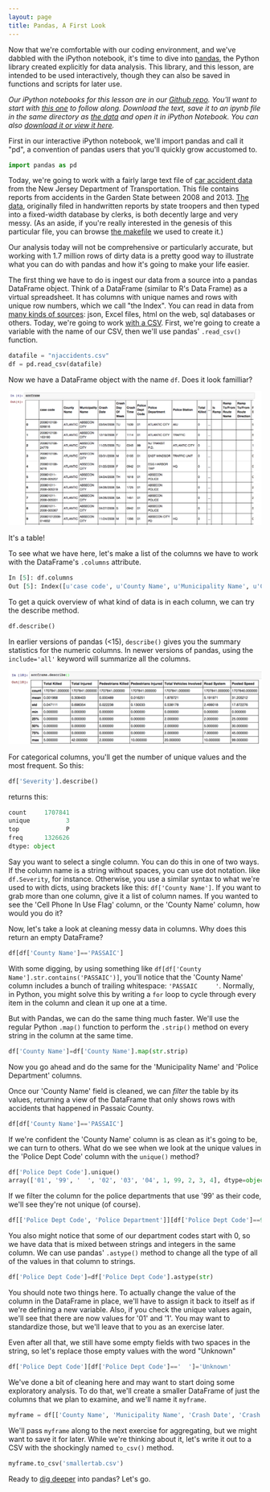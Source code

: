 ```yaml
---
layout: page
title: Pandas, A First Look
---
```


Now that we're comfortable with our coding environment, and we've dabbled with the iPython notebook, it's time to dive into [pandas][], the Python library created explicitly for data analysis. This library, and this lesson, are intended to be used interactively, though they can also be saved in functions and scripts for later use.

*Our iPython notebooks for this lesson are in our [Github repo][]. You'll want to start with [this one][] to follow along. Download the text, save it to an ipynb file in the same directory as [the data][] and open it in iPython Notebook. You can also [download it or view it here][].*

First in our interactive iPython notebook, we'll import pandas and call it "pd", a convention of pandas users that you'll quickly grow accustomed to.

```python
import pandas as pd
```

Today, we're going to work with a fairly large text file of [car accident data][] from the New Jersey Department of Transportation. This file contains reports from accidents in the Garden State between 2008 and 2013. [The data][], originally filed in handwritten reports by state troopers and then typed into a fixed-width database by clerks, is both decently large and very messy. (As an aside, if you're really interested in the genesis of this particular file, you can browse [the makefile][] we used to create it.)

Our analysis today will not be comprehensive or particularly accurate, but working with 1.7 million rows of dirty data is a pretty good way to illustrate what you can do with pandas and how it's going to make your life easier.

The first thing we have to do is ingest our data from a source into a pandas DataFrame object. Think of a DataFrame (similar to R's Data Frame) as a virtual spreadsheet. It has columns with unique names and rows with unique row numbers, which we call "the Index". You can read in data from [many kinds of sources][]: json, Excel files, html on the web, sql databases or others. Today, we're going to work [with a CSV][]. First, we're going to create a variable with the name of our CSV, then we'll use pandas' ```.read_csv()``` function. 

```python
datafile = "njaccidents.csv"
df = pd.read_csv(datafile)
```

Now we have a DataFrame object with the name ```df```. Does it look familliar?

![](assets/images/pandashot1.png)

It's a table!

To see what we have here, let's make a list of the columns we have to work with the DataFrame's ```.columns``` attribute.

```python
In [5]: df.columns
Out [5]: Index([u'case code', u'County Name', u'Municipality Name', u'Crash Date', u'Crash Day Of Week', u'Crash Time', u'Police Dept Code', u'Police Department', u'Police Station', u'Total Killed', u'Total Injured', u'Pedestrians Killed', u'Pedestrians Injured', u'Severity', u'Intersection', u'Alcohol Involved', u'HazMat Involved', u'Crash Type Code', u'Total Vehicles Involved', u'Crash Location', u'Location Direction', u'Route', u'Route Suffix', u'SRI (Std Rte Identifier)', u'MilePost', u'Road System', u'Road Character', u'Road Surface Type', u'Surface Condition', u'Light Condition', u'Environmental Condition', u'Road Divided By', u'Temporary Traffic Control Zone', u'Distance To Cross Street', u'Unit Of Measurement', u'Directn From Cross Street', u'Cross Street Name', u'Is Ramp', u'Ramp To/From Route Name', u'Ramp To/From Route Direction', u'Posted Speed', u'Posted Speed Cross Street', u'Latitude', u'Longitude', u'Cell Phone In Use Flag', u'Other Property Damage', u'Reporting Badge No.'], dtype='object')
```

To get a quick overview of what kind of data is in each column, we can try the describe method. 

```python
df.describe()
```

In earlier versions of pandas (<15), `describe()` gives you the summary statistics for the numeric columns. In newer versions of pandas, using the `include='all'` keyword will summarize all the columns.

![](assets/images/pandashot2.png)

For categorical columns, you'll get the number of unique values and the most frequent. So this: 

```python
df['Severity'].describe()
```
returns this: 

```python
count     1707841
unique          3
top             P
freq      1326626
dtype: object
```

Say you want to select a single column. You can do this in one of two ways. If the column name is a string without spaces, you can use dot notation. like `df.Severity`, for instance. Otherwise, you use a similar syntax to what we're used to with dicts, using brackets like this: `df['County Name']`. If you want to grab more than one column, give it a list of column names. If you wanted to see the 'Cell Phone In Use Flag' column, or the 'County Name' column, how would you do it?

Now, let's take a look at cleaning messy data in columns. Why does this return an empty DataFrame?

```python
df[df['County Name']=='PASSAIC']
```

With some digging, by using something like `df[df['County Name'].str.contains('PASSAIC')]`, you'll notice that the 'County Name' column includes a bunch of trailing whitespace: `'PASSAIC     '`. Normally, in Python, you might solve this by writing a `for` loop to cycle through every item in the column and clean it up one at a time.

But with Pandas, we can do the same thing much faster. We'll use the regular Python `.map()` function to perform the `.strip()` method on every string in the column at the same time.

```python
df['County Name']=df['County Name'].map(str.strip)
```

Now you go ahead and do the same for the 'Municipality Name' and 'Police Department' columns.

Once our 'County Name' field is cleaned, we can *filter* the table by its values, returning a view of the DataFrame that only shows rows with accidents that happened in Passaic County.

```python
df[df['County Name']=='PASSAIC']
```

If we're confident the 'County Name' column is as clean as it's going to be, we can turn to others. What do we see when we look at the unique values in the 'Police Dept Code' column with the `unique()` method?

```python
df['Police Dept Code'].unique()
array(['01', '99', '  ', '02', '03', '04', 1, 99, 2, 3, 4], dtype=object)
```

If we filter the column for the police departments that use '99' as their code, we'll see they're not unique (of course).

```python
df[['Police Dept Code', 'Police Department']][df['Police Dept Code']==99]
```

You also might notice that some of our department codes start with 0, so we have data that is mixed between strings and integers in the same column. We can use pandas' `.astype()` method to change all the type of all of the values in that column to strings. 

```python
df['Police Dept Code']=df['Police Dept Code'].astype(str)
```

You should note two things here. To actually change the value of the column in the DataFrame in place, we'll have to assign it back to itself as if we're defining a new variable. Also, if you check the unique values again, we'll see that there are now values for '01' and '1'. You may want to standardize those, but we'll leave that to you as an exercise later.

Even after all that, we still have some empty fields with two spaces in the string, so let's replace those empty values with the word "Unknown"

```python
df['Police Dept Code'][df['Police Dept Code']=='  ']='Unknown'
```

We've done a bit of cleaning here and may want to start doing some exploratory analysis. To do that, we'll create a smaller DataFrame of just the columns that we plan to examine, and we'll name it `myframe`. 

```python
myframe = df[['County Name', 'Municipality Name', 'Crash Date', 'Crash Day Of Week', 'Crash Time', 'Total Killed', 'Total Injured', 'Pedestrians Killed', 'Pedestrians Injured', 'Total Vehicles Involved', 'Crash Type Code', 'Alcohol Involved', 'Environmental Condition', 'Light Condition', 'Cell Phone In Use Flag']]
```

We'll pass `myframe` along to the next exercise for aggregating, but we might want to save it for later. While we're thinking about it, let's write it out to a CSV with the shockingly named `to_csv()` method.

```python
myframe.to_csv('smallertab.csv')
```

Ready to [dig deeper][] into pandas? Let's go.


[pandas]: http://pandas.pydata.org/
[Github repo]: https://github.com/tswicegood/python-data-science-intro
[this one]: https://github.com/tswicegood/python-data-science-intro/blob/gh-pages/Python%20for%20Data%20Analysis%20at%20NICAR15.ipynb
[the data]: https://s3.amazonaws.com/nicar15/njaccidents.csv
[car accident data]: http://www.state.nj.us/transportation/refdata/accident/
[the makefile]: ./makefile
[many kinds of sources]: http://pandas.pydata.org/pandas-docs/dev/io.html
[with a CSV]: http://pandas.pydata.org/pandas-docs/dev/generated/pandas.io.parsers.read_csv.html
[dig deeper]: ./deeper.html
[download it or view it here]: http://nbviewer.ipython.org/github/tswicegood/python-data-science-intro/blob/gh-pages/Python%20for%20Data%20Analysis%20at%20NICAR15.ipynb